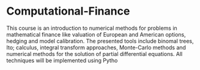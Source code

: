 # Computational-Finance
This course is an introduction to numerical methods for problems in mathematical finance like valuation of European and American options, hedging and model calibration. The presented tools include binomal trees, Ito; calculus, integral transform approaches, Monte-Carlo methods and numerical methods for the solution of partial differential equations. All techniques will be implemented using Pytho
